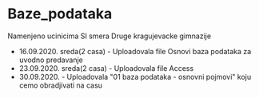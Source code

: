 # Baze_podataka
Namenjeno ucinicima SI smera Druge kragujevacke gimnazije

* 16.09.2020. sreda(2 casa) - Uploadovala file Osnovi baza podataka za uvodno predavanje
* 23.09.2020. sreda(2 casa) - Uploadovala file Access
* 30.09.2020. - Uploadovala "01 baza podataka - osnovni pojmovi" koju cemo obradjivati na casu

